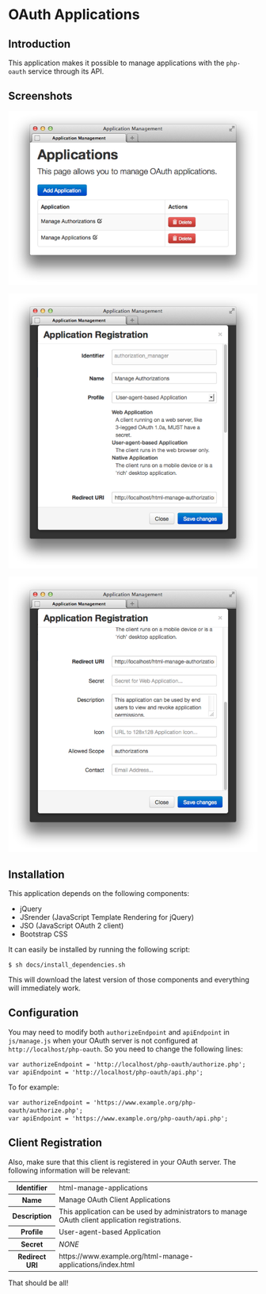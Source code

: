 # OAuth Applications

## Introduction

This application makes it possible to manage applications with the `php-oauth` 
service through its API.

## Screenshots

![html-manage-applications](https://github.com/fkooman/html-manage-applications/raw/master/docs/html-manage-applications-screenshot.png)

![html-manage-applications-new-app-1](https://github.com/fkooman/html-manage-applications/raw/master/docs/html-manage-applications-new-app-screenshot-1.png)

![html-manage-applications-new-app-2](https://github.com/fkooman/html-manage-applications/raw/master/docs/html-manage-applications-new-app-screenshot-2.png)

## Installation

This application depends on the following components:

* jQuery
* JSrender (JavaScript Template Rendering for jQuery)
* JSO (JavaScript OAuth 2 client)
* Bootstrap CSS

It can easily be installed by running the following script:

    $ sh docs/install_dependencies.sh

This will download the latest version of those components and everything will
immediately work.

## Configuration

You may need to modify both `authorizeEndpoint` and `apiEndpoint` in 
`js/manage.js` when your OAuth server is not configured at 
`http://localhost/php-oauth`. So you need to change the following lines:

    var authorizeEndpoint = 'http://localhost/php-oauth/authorize.php';
    var apiEndpoint = 'http://localhost/php-oauth/api.php';

To for example:

    var authorizeEndpoint = 'https://www.example.org/php-oauth/authorize.php';
    var apiEndpoint = 'https://www.example.org/php-oauth/api.php';

## Client Registration
Also, make sure that this client is registered in your OAuth server. The following
information will be relevant:

<table>
  <tr>
    <th>Identifier</th><td>html-manage-applications</td>
  </tr>
  <tr>
    <th>Name</th><td>Manage OAuth Client Applications</td>
  </tr>
  <tr>
    <th>Description</th><td>This application can be used by administrators to manage OAuth client application registrations.</td>
  </tr>
  <tr>
    <th>Profile</th><td>User-agent-based Application</td>
  </tr>
  <tr>
    <th>Secret</th><td><em>NONE</em></td>
  </tr>
  <tr>
    <th>Redirect URI</th><td>https://www.example.org/html-manage-applications/index.html</td>
  </tr>
</table>

That should be all!
